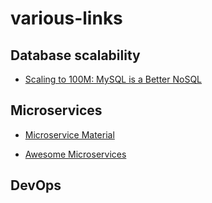 # various-links

## Database scalability
* [Scaling to 100M: MySQL is a Better NoSQL](http://blog.wix.engineering/2015/12/10/scaling-to-100m-mysql-is-a-better-nosql/)

## Microservices
* [Microservice Material](https://github.com/dbelcham/microservice-material)

* [Awesome Microservices](https://github.com/mfornos/awesome-microservices)

## DevOps
